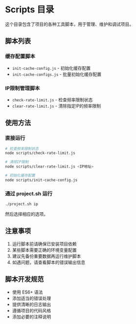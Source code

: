 # Scripts 目录

这个目录包含了项目的各种工具脚本，用于管理、维护和调试项目。

## 脚本列表

### 缓存配置脚本
- `init-cache-config.js` - 初始化缓存配置
- `init-cache-configs.js` - 批量初始化缓存配置

### IP限制管理脚本
- `check-rate-limit.js` - 检查频率限制状态
- `clear-rate-limit.js` - 清除指定IP的频率限制

## 使用方法

### 直接运行
```bash
# 检查频率限制状态
node scripts/check-rate-limit.js

# 清除IP限制
node scripts/clear-rate-limit.js <IP地址>

# 初始化缓存配置
node scripts/init-cache-config.js
```

### 通过 project.sh 运行
```bash
./project.sh ip
```
然后选择相应的选项。

## 注意事项

1. 运行脚本前请确保已安装项目依赖
2. 某些脚本需要正确的环境变量配置
3. 建议先备份重要数据再运行维护脚本
4. 如遇问题，请查看脚本的错误输出信息

## 脚本开发规范

- 使用 ES6+ 语法
- 添加适当的错误处理
- 提供清晰的日志输出
- 遵循项目的代码风格
- 添加必要的注释说明
